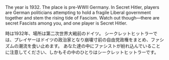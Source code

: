 The year is 1932. The place is pre-WWII Germany.
In Secret Hitler, players are German politicians attempting to hold a fragile Liberal government together and stem the rising tide of Fascism.
Watch out though—there are secret Fascists among you, and one player is Secret Hitler.

時は1932年、場所は第二次世界大戦前のドイツ。
シークレットヒットラーでは、プレイヤーはドイツの政治家となり崩壊寸前の自由党政権をまとめ、ファシズムの潮流を食い止めます。
あなた達の中にファシストが紛れ込んでいることに注意してください、しかもその中のひとりはシークレットヒットラーです。

